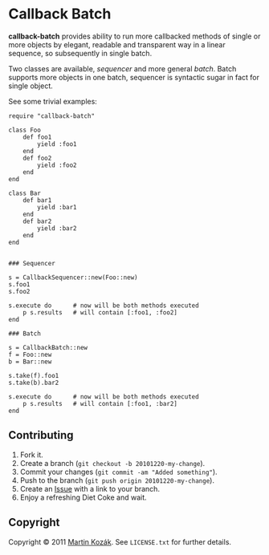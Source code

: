 Callback Batch
==============

**callback-batch** provides ability to run more callbacked methods 
of single or more objects by elegant, readable and transparent way 
in a linear sequence, so subsequently in single batch.

Two classes are available, *sequencer* and more general *batch*.
Batch supports more objects in one batch, sequencer is syntactic
sugar in fact for single object.
  
See some trivial examples:

    require "callback-batch"
    
    class Foo
        def foo1
            yield :foo1
        end
        def foo2
            yield :foo2
        end
    end
    
    class Bar
        def bar1
            yield :bar1
        end
        def bar2
            yield :bar2
        end    
    end
    
    
    ### Sequencer
    
    s = CallbackSequencer::new(Foo::new)
    s.foo1
    s.foo2
    
    s.execute do      # now will be both methods executed
        p s.results   # will contain [:foo1, :foo2]
    end

    ### Batch

    s = CallbackBatch::new
    f = Foo::new
    b = Bar::new
    
    s.take(f).foo1
    s.take(b).bar2
    
    s.execute do      # now will be both methods executed
        p s.results   # will contain [:foo1, :bar2]
    end
    

Contributing
------------

1. Fork it.
2. Create a branch (`git checkout -b 20101220-my-change`).
3. Commit your changes (`git commit -am "Added something"`).
4. Push to the branch (`git push origin 20101220-my-change`).
5. Create an [Issue][9] with a link to your branch.
6. Enjoy a refreshing Diet Coke and wait.


Copyright
---------

Copyright &copy; 2011 [Martin Kozák][10]. See `LICENSE.txt` for
further details.

[9]: http://github.com/martinkozak/callback-batch/issues
[10]: http://www.martinkozak.net/
